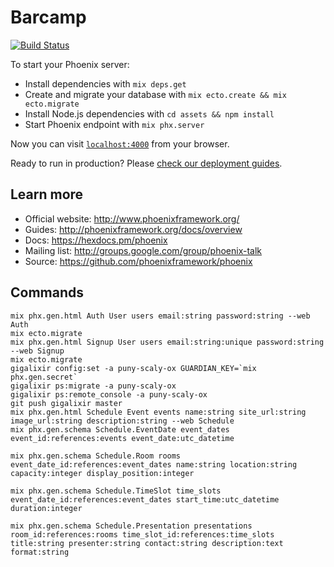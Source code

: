 # Barcamp  

[![Build Status](https://travis-ci.org/carlism/barcamp.svg?branch=master)](https://travis-ci.org/carlism/barcamp)

To start your Phoenix server:

  * Install dependencies with `mix deps.get`
  * Create and migrate your database with `mix ecto.create && mix ecto.migrate`
  * Install Node.js dependencies with `cd assets && npm install`
  * Start Phoenix endpoint with `mix phx.server`

Now you can visit [`localhost:4000`](http://localhost:4000) from your browser.

Ready to run in production? Please [check our deployment guides](http://www.phoenixframework.org/docs/deployment).

## Learn more

  * Official website: http://www.phoenixframework.org/
  * Guides: http://phoenixframework.org/docs/overview
  * Docs: https://hexdocs.pm/phoenix
  * Mailing list: http://groups.google.com/group/phoenix-talk
  * Source: https://github.com/phoenixframework/phoenix

## Commands

```
mix phx.gen.html Auth User users email:string password:string --web Auth
mix ecto.migrate
mix phx.gen.html Signup User users email:string:unique password:string --web Signup
mix ecto.migrate
gigalixir config:set -a puny-scaly-ox GUARDIAN_KEY=`mix phx.gen.secret`
gigalixir ps:migrate -a puny-scaly-ox
gigalixir ps:remote_console -a puny-scaly-ox
git push gigalixir master
mix phx.gen.html Schedule Event events name:string site_url:string image_url:string description:string --web Schedule
mix phx.gen.schema Schedule.EventDate event_dates event_id:references:events event_date:utc_datetime

mix phx.gen.schema Schedule.Room rooms event_date_id:references:event_dates name:string location:string capacity:integer display_position:integer

mix phx.gen.schema Schedule.TimeSlot time_slots event_date_id:references:event_dates start_time:utc_datetime duration:integer

mix phx.gen.schema Schedule.Presentation presentations room_id:references:rooms time_slot_id:references:time_slots title:string presenter:string contact:string description:text format:string


```
